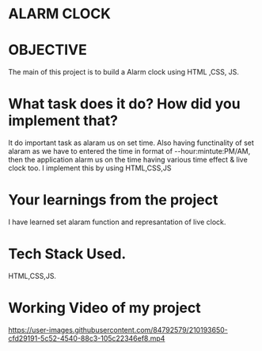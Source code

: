 # ALARM CLOCK
# OBJECTIVE
The main of this project is to build a Alarm clock using HTML ,CSS, JS.

# What task does it do? How did you implement that?
It do important task as alaram us on set time.
Also having functinality of set alaram as we have to entered the time in format of
--hour:mintute:PM/AM,
then the application alarm us on the time having various time effect & live clock too.
I implement this by using HTML,CSS,JS

# Your learnings from the project
I have learned set alaram function and represantation of live clock.

# Tech Stack Used.
HTML,CSS,JS.

# Working Video of my project
https://user-images.githubusercontent.com/84792579/210193650-cfd29191-5c52-4540-88c3-105c22346ef8.mp4



